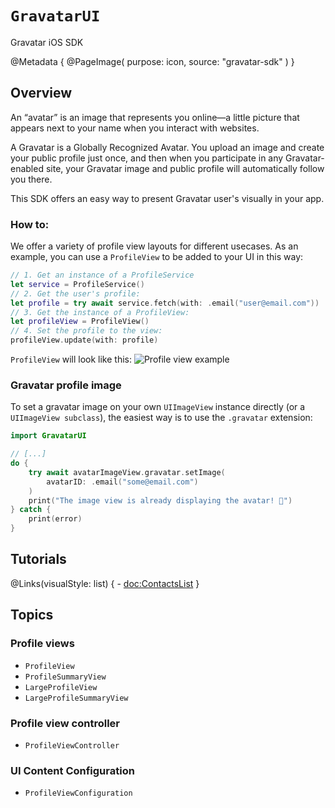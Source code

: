 # ``GravatarUI``

Gravatar iOS SDK 

@Metadata {
    @PageImage(
               purpose: icon,
               source: "gravatar-sdk"
               )
}

## Overview

An “avatar” is an image that represents you online—a little picture that appears next to your name when you interact with websites.

A Gravatar is a Globally Recognized Avatar. You upload an image and create your public profile just once, and then when you participate in any Gravatar-enabled site, your Gravatar image and public profile will automatically follow you there.

This SDK offers an easy way to present Gravatar user's visually in your app.

### How to:

We offer a variety of profile view layouts for different usecases. As an example, you can use a ```ProfileView``` to be added to your UI in this way:

```swift
// 1. Get an instance of a ProfileService
let service = ProfileService()
// 2. Get the user's profile:
let profile = try await service.fetch(with: .email("user@email.com"))
// 3. Get the instance of a ProfileView:
let profileView = ProfileView()
// 4. Set the profile to the view:
profileView.update(with: profile)
```
`ProfileView` will look like this:
![Profile view example](profileView.view)

### Gravatar profile image

To set a gravatar image on your own `UIImageView` instance directly (or a `UIImageView subclass`), the easiest way is to use the `.gravatar` extension:

```swift
import GravatarUI

// [...]
do {
    try await avatarImageView.gravatar.setImage(
        avatarID: .email("some@email.com")
    )
    print("The image view is already displaying the avatar! 🎉")
} catch {
    print(error)
}
```

## Tutorials

@Links(visualStyle: list) {
    - <doc:ContactsList>
}

## Topics

### Profile views

- ``ProfileView``
- ``ProfileSummaryView``
- ``LargeProfileView``
- ``LargeProfileSummaryView``

### Profile view controller

- ``ProfileViewController``

### UI Content Configuration

- ``ProfileViewConfiguration``
